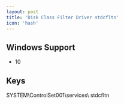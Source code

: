 ```yaml
---
layout: post
title: 'Disk Class Filter Driver stdcfltn'
icon: 'hash'
---
```


## Windows Support

- 10



## Keys

SYSTEM\ControlSet001\services\ stdcfltn

